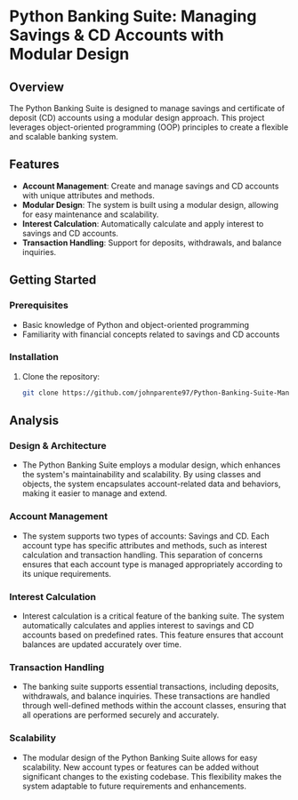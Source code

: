 # Python Banking Suite: Managing Savings & CD Accounts with Modular Design

## Overview

The Python Banking Suite is designed to manage savings and certificate of deposit (CD) accounts using a modular design approach. This project leverages object-oriented programming (OOP) principles to create a flexible and scalable banking system.

## Features

- **Account Management**: Create and manage savings and CD accounts with unique attributes and methods.
- **Modular Design**: The system is built using a modular design, allowing for easy maintenance and scalability.
- **Interest Calculation**: Automatically calculate and apply interest to savings and CD accounts.
- **Transaction Handling**: Support for deposits, withdrawals, and balance inquiries.

## Getting Started

### Prerequisites

- Basic knowledge of Python and object-oriented programming
- Familiarity with financial concepts related to savings and CD accounts

### Installation

1. Clone the repository:
   ```bash
   git clone https://github.com/johnparente97/Python-Banking-Suite-Managing-Savings-CD-Accounts-with-Modular-Design.git

## Analysis

### Design & Architecture

- The Python Banking Suite employs a modular design, which enhances the system's maintainability and scalability. By using classes and objects, the system encapsulates account-related data and behaviors, making it easier to manage and extend.

### Account Management

- The system supports two types of accounts: Savings and CD. Each account type has specific attributes and methods, such as interest calculation and transaction handling. This separation of concerns ensures that each account type is managed appropriately according to its unique requirements.

### Interest Calculation

- Interest calculation is a critical feature of the banking suite. The system automatically calculates and applies interest to savings and CD accounts based on predefined rates. This feature ensures that account balances are updated accurately over time.

### Transaction Handling

- The banking suite supports essential transactions, including deposits, withdrawals, and balance inquiries. These transactions are handled through well-defined methods within the account classes, ensuring that all operations are performed securely and accurately.

### Scalability

- The modular design of the Python Banking Suite allows for easy scalability. New account types or features can be added without significant changes to the existing codebase. This flexibility makes the system adaptable to future requirements and enhancements.

